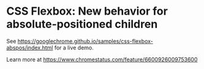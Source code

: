 CSS Flexbox: New behavior for absolute-positioned children
===
See https://googlechrome.github.io/samples/css-flexbox-abspos/index.html for a live demo.

Learn more at https://www.chromestatus.com/feature/6600926009753600
